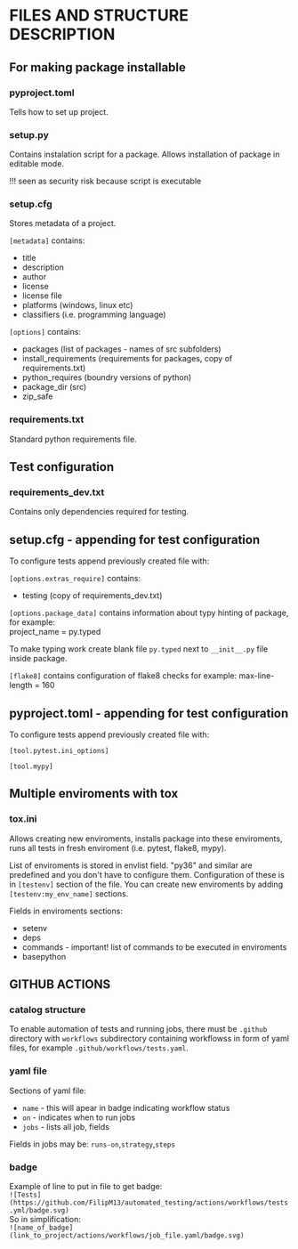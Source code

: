 # FILES AND STRUCTURE DESCRIPTION

## For making package installable

### pyproject.toml

Tells how to set up project.

### setup.py

Contains instalation script for a package. Allows installation of package in editable mode.

!!! seen as security risk because script is executable

### setup.cfg

Stores metadata of a project.

`[metadata]` contains: <br>
- title
- description
- author
- license
- license file
- platforms (windows, linux etc)
- classifiers (i.e. programming language)

`[options]` contains: <br>
- packages (list of packages - names of src subfolders)
- install_requirements (requirements for packages, copy of requirements.txt)
- python_requires (boundry versions of python)
- package_dir (src)
- zip_safe

### requirements.txt

Standard python requirements file.

## Test configuration

### requirements_dev.txt

Contains only dependencies required for testing.

## setup.cfg - appending for test configuration

To configure tests append previously created file with:

`[options.extras_require]` contains: <br>
- testing (copy of requirements_dev.txt)

`[options.package_data]` contains information about typy hinting of package, for example: <br>
project_name = py.typed

To make typing work create blank file `py.typed` next to `__init__.py` file inside package.

`[flake8]` contains configuration of flake8 checks for example:
max-line-length = 160

## pyproject.toml - appending for test configuration

To configure tests append previously created file with:

`[tool.pytest.ini_options]`

`[tool.mypy]`

## Multiple enviroments with tox

### tox.ini

Allows creating new enviroments, installs package into these enviroments, runs all tests in fresh enviroment (i.e. pytest, flake8, mypy).

List of enviroments is stored in envlist field. "py36" and similar are predefined and you don't have to configure them. Configuration of these is in `[testenv]` section of the file. You can create new enviroments by adding `[testenv:my_env_name]` sections.

Fields in enviroments sections: <br>
- setenv
- deps
- commands - important! list of commands to be executed in enviroments
- basepython

## GITHUB ACTIONS

### catalog structure

To enable automation of tests and running jobs, there must be `.github` directory with `workflows` subdirectory containing workflowss in form of yaml files, for example `.github/workflows/tests.yaml`.

### yaml file

Sections of yaml file: <br>
- `name` - this will apear in badge indicating workflow status
- `on` - indicates when to run jobs
- `jobs` - lists all job, fields

Fields in jobs may be: `runs-on`,`strategy`,`steps`

### badge

Example of line to put in file to get badge: <br>
`![Tests](https://github.com/FilipM13/automated_testing/actions/workflows/tests.yml/badge.svg)`<br>
So in simplification:<br>
`![name_of_badge](link_to_project/actions/workflows/job_file.yaml/badge.svg)`
